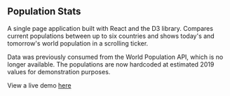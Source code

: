## Population Stats

A single page application built with React and the D3 library. Compares current populations between up to six countries and shows today's and tomorrow's world population in a scrolling ticker.

Data was previously consumed from the World Population API, which is no longer available. The populations are now hardcoded at estimated 2019 values for demonstration purposes.

View a live demo [here](https://andrewnbishop.com/population-stats/)
